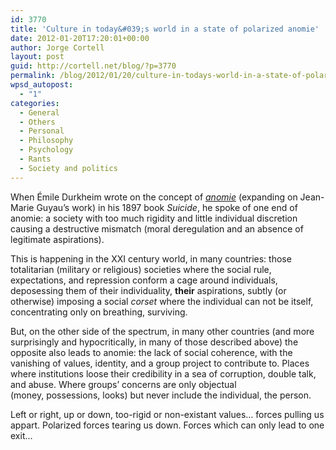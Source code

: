 ```yaml
---
id: 3770
title: 'Culture in today&#039;s world in a state of polarized anomie'
date: 2012-01-20T17:20:01+00:00
author: Jorge Cortell
layout: post
guid: http://cortell.net/blog/?p=3770
permalink: /blog/2012/01/20/culture-in-todays-world-in-a-state-of-polarized-anomie/
wpsd_autopost:
  - "1"
categories:
  - General
  - Others
  - Personal
  - Philosophy
  - Psychology
  - Rants
  - Society and politics
---
```

When Émile Durkheim wrote on the concept of _<a title="http://en.wikipedia.org/wiki/Anomie" href="http://en.wikipedia.org/wiki/Anomie" target="_blank">anomie</a>_ (expanding on Jean-Marie Guyau&#8217;s work) in his 1897 book _Suicide_, he spoke of one end of anomie: a society with too much rigidity and little individual discretion causing a destructive mismatch (moral deregulation and an absence of legitimate aspirations).

This is happening in the XXI century world, in many countries: those totalitarian (military or religious) societies where the social rule, expectations, and repression conform a cage around individuals, deposessing them of their individuality, **their** aspirations, subtly (or otherwise) imposing a social _corset_ where the individual can not be itself, concentrating only on breathing, surviving.

But, on the other side of the spectrum, in many other countries (and more surprisingly and hypocritically, in many of those described above) the opposite also leads to anomie: the lack of social coherence, with the vanishing of values, identity, and a group project to contribute to. Places where institutions loose their credibility in a sea of corruption, double talk, and abuse. Where groups&#8217; concerns are only objectual (money, possessions, looks) but never include the individual, the person.

Left or right, up or down, too-rigid or non-existant values&#8230; forces pulling us appart. Polarized forces tearing us down. Forces which can only lead to one exit&#8230;